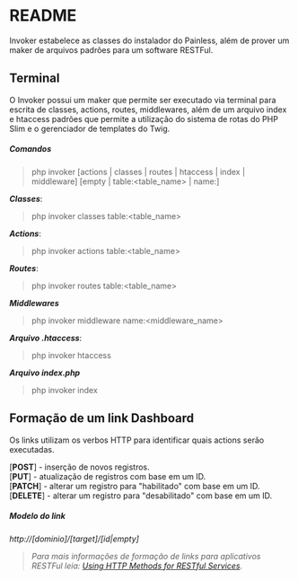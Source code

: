 # README

Invoker estabelece as classes do instalador do Painless, além de prover um maker de arquivos padrões para um software RESTFul.

## Terminal
O Invoker possui um maker que permite ser executado via terminal para escrita de classes, actions, routes, middlewares, além de um arquivo index e htaccess padrões que permite a utilização do sistema de rotas do PHP Slim e o gerenciador de templates do Twig.

##### Comandos
>php invoker [actions | classes | routes | htaccess | index | middleware] [empty | table:<table_name> | name:<name>]

_**Classes**_:
> php invoker classes table:<table_name>

_**Actions**_:
> php invoker actions table:<table_name>

_**Routes**_:
> php invoker routes table:<table_name>
  
_**Middlewares**_
> php invoker middleware name:<middleware_name>

_**Arquivo  .htaccess**_:  
> php invoker htaccess
  
_**Arquivo index.php**_
> php invoker index

## Formação de um link Dashboard
Os links utilizam os verbos HTTP para identificar quais actions serão executadas.

[**POST**]   - inserção de novos registros.  
[**PUT**]    - atualização de registros com base em um ID.  
[**PATCH**]  - alterar um registro para "habilitado" com base em um ID.  
[**DELETE**] - alterar um registro para "desabilitado" com base em um ID.

##### Modelo do link
_http://[dominio]/[target]/[id|empty]_

>_Para mais informações de formação de links para aplicativos RESTFul leia: [Using HTTP Methods for RESTful Services](http://www.restapitutorial.com/lessons/httpmethods.html)._
